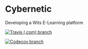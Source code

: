 # Cybernetic
Developing a Wits E-Learning platform

[![Travis (.com) branch](https://img.shields.io/travis/com/2139555/Cybernetics3/master?label=BUILD%20MASTER&style=for-the-badge)](https://travis-ci.com/github/2139555/Cybernetics3)

[![Codecov branch](https://img.shields.io/codecov/c/github/2139555/Cybernetics3/master?label=CODECOV%20COVERAGE&style=for-the-badge)](https://app.codecov.io/gh/2139555/Cybernetics3)

